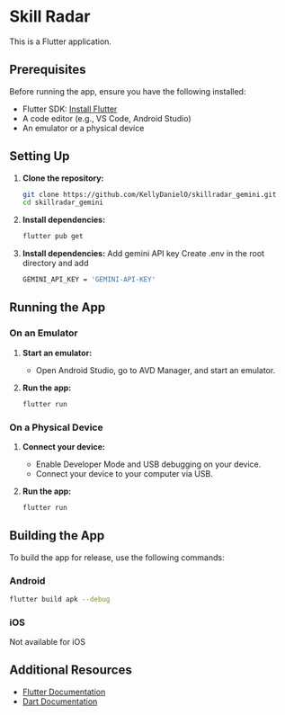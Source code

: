 # Skill Radar

This is a Flutter application.

## Prerequisites

Before running the app, ensure you have the following installed:

- Flutter SDK: [Install Flutter](https://flutter.dev/docs/get-started/install)
- A code editor (e.g., VS Code, Android Studio)
- An emulator or a physical device

## Setting Up

1. **Clone the repository:**
   ```bash
   git clone https://github.com/KellyDanielO/skillradar_gemini.git
   cd skillradar_gemini
   ```

2. **Install dependencies:**
   ```bash
   flutter pub get
   ```
   
3. **Install dependencies:**
   Add gemini API key
   Create .env in the root directory and add
   ```bash
   GEMINI_API_KEY = 'GEMINI-API-KEY'
   ```
## Running the App

### On an Emulator

1. **Start an emulator:**
   - Open Android Studio, go to AVD Manager, and start an emulator.

2. **Run the app:**
   ```bash
   flutter run
   ```

### On a Physical Device

1. **Connect your device:**
   - Enable Developer Mode and USB debugging on your device.
   - Connect your device to your computer via USB.

2. **Run the app:**
   ```bash
   flutter run
   ```

## Building the App

To build the app for release, use the following commands:

### Android
```bash
flutter build apk --debug
```

### iOS
Not available for iOS

## Additional Resources

- [Flutter Documentation](https://flutter.dev/docs)
- [Dart Documentation](https://dart.dev/guides)
```
